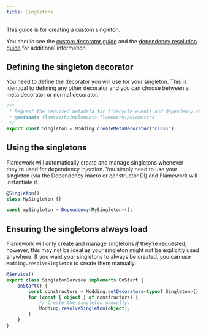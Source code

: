 ```yaml
---
title: Singletons
---
```

This guide is for creating a custom singleton.

You should see the [custom decorator guide](./decorators) and the [dependency resolution guide](./dependency-resolution) for additional information.

## Defining the singleton decorator
You need to define the decorator you will use for your singleton. This is identical to defining any other decorator and you can choose between a meta decorator or normal decorator.

```ts
/**
 * Request the required metadata for lifecycle events and dependency resolution.
 * @metadata flamework:implements flamework:parameters
 */
export const Singleton = Modding.createMetaDecorator("Class");
```

## Using the singletons
Flamework will automatically create and manage singletons whenever they're used for dependency injection. You simply need to use your singleton (via the Dependency macro or constructor DI) and Flamework will instantiate it.

```ts
@Singleton()
class MySingleton {}

const mySingleton = Dependency<MySingleton>();
```

## Ensuring the singletons always load
Flamework will only create and manage singletons *if* they're requested, however, this may not be ideal as your singleton might not be explicitly used anywhere. If you want your singletons to always be created, you can use `Modding.resolveSingleton` to create them manually.

```ts
@Service()
export class SingletonService implements OnStart {
	onStart() {
		const constructors = Modding.getDecorators<typeof Singleton>();
		for (const { object } of constructors) {
			// Create the singleton manually.
			Modding.resolveSingleton(object);
		}
	}
}
```
